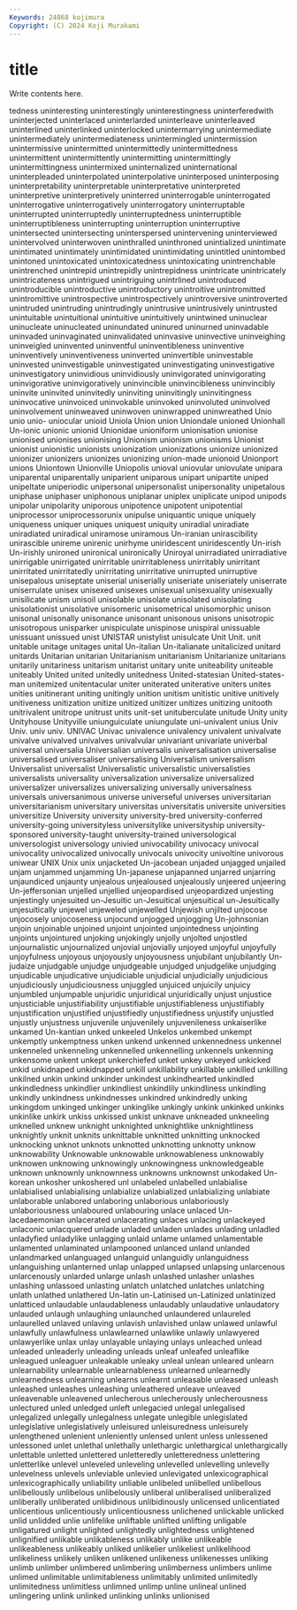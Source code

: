 ```yaml
---
Keywords: 24868 kojimura
Copyright: (C) 2024 Koji Murakami
---
```


# title

Write contents here.



tedness uninteresting uninterestingly uninterestingness uninterferedwith uninterjected uninterlaced uninterlarded
uninterleave uninterleaved uninterlined uninterlinked uninterlocked unintermarrying unintermediate unintermediately unintermediateness unintermingled
unintermission unintermissive unintermitted unintermittedly unintermittedness unintermittent unintermittently unintermitting unintermittingly unintermittingness
unintermixed uninternalized uninternational uninterpleaded uninterpolated uninterpolative uninterposed uninterposing uninterpretability uninterpretable
uninterpretative uninterpreted uninterpretive uninterpretively uninterred uninterrogable uninterrogated uninterrogative uninterrogatively uninterrogatory
uninterruptable uninterrupted uninterruptedly uninterruptedness uninterruptible uninterruptibleness uninterrupting uninterruption uninterruptive unintersected
unintersecting uninterspersed unintervening uninterviewed unintervolved uninterwoven uninthralled uninthroned unintialized unintimate
unintimated unintimately unintimidated unintimidating unintitled unintombed unintoned unintoxicated unintoxicatedness unintoxicating
unintrenchable unintrenched unintrepid unintrepidly unintrepidness unintricate unintricately unintricateness unintrigued unintriguing
unintrlined unintroduced unintroducible unintroductive unintroductory unintroitive unintromitted unintromittive unintrospective unintrospectively
unintroversive unintroverted unintruded unintruding unintrudingly unintrusive unintrusively unintrusted unintuitable unintuitional
unintuitive unintuitively unintwined uninuclear uninucleate uninucleated uninundated uninured uninurned uninvadable
uninvaded uninvaginated uninvalidated uninvasive uninvective uninveighing uninveigled uninvented uninventful uninventibleness
uninventive uninventively uninventiveness uninverted uninvertible uninvestable uninvested uninvestigable uninvestigated uninvestigating
uninvestigative uninvestigatory uninvidious uninvidiously uninvigorated uninvigorating uninvigorative uninvigoratively uninvincible uninvincibleness
uninvincibly uninvite uninvited uninvitedly uninviting uninvitingly uninvitingness uninvocative uninvoiced uninvokable
uninvoked uninvoluted uninvolved uninvolvement uninweaved uninwoven uninwrapped uninwreathed Unio unio
unio- uniocular unioid Uniola Union union Uniondale unioned Unionhall Un-ionic
unionic unionid Unionidae unioniform unionisation unionise unionised unionises unionising Unionism
unionism unionisms Unionist unionist unionistic unionists unionization unionizations unionize unionized
unionizer unionizers unionizes unionizing union-made unionoid Unionport unions Uniontown Unionville
Uniopolis unioval uniovular uniovulate unipara uniparental uniparentally uniparient uniparous unipart
unipartite uniped unipeltate uniperiodic unipersonal unipersonalist unipersonality unipetalous uniphase uniphaser
uniphonous uniplanar uniplex uniplicate unipod unipods unipolar unipolarity uniporous unipotence
unipotent unipotential uniprocessor uniprocessorunix unipulse uniquantic unique uniquely uniqueness uniquer
uniques uniquest uniquity uniradial uniradiate uniradiated uniradical uniramose uniramous Un-iranian
unirascibility unirascible unireme unirenic unirhyme uniridescent uniridescently Un-irish Un-irishly unironed
unironical unironically Uniroyal unirradiated unirradiative unirrigable unirrigated unirritable unirritableness unirritably
unirritant unirritated unirritatedly unirritating unirritative unirrupted unirruptive unisepalous uniseptate uniserial
uniserially uniseriate uniseriately uniserrate uniserrulate unisex unisexed unisexes unisexual unisexuality
unisexually unisilicate unism unisoil unisolable unisolate unisolated unisolating unisolationist unisolative
unisomeric unisometrical unisomorphic unison unisonal unisonally unisonance unisonant unisonous unisons
unisotropic unisotropous unisparker unispiculate unispinose unispiral unissuable unissuant unissued unist
UNISTAR unistylist unisulcate Unit Unit. unit unitable unitage unitages unital
Un-italian Un-italianate unitalicized unitard unitards Unitarian unitarian Unitarianism unitarianism Unitarianize
unitarians unitarily unitariness unitarism unitarist unitary unite uniteability uniteable uniteably
United united unitedly unitedness United-statesian United-states-man unitemized unitentacular uniter uniterated
uniterative uniters unites unities unitinerant uniting unitingly unition unitism unitistic
unitive unitively unitiveness unitization unitize unitized unitizer unitizes unitizing unitooth
unitrivalent unitrope unitrust units unit-set unituberculate unitude Unity unity Unityhouse
Unityville uniunguiculate uniungulate uni-univalent unius Univ Univ. univ univ. UNIVAC
Univac univalence univalency univalent univalvate univalve univalved univalves univalvular univariant
univariate univerbal universal universalia Universalian universalis universalisation universalise universalised universaliser
universalising Universalism universalism Universalist universalist Universalistic universalistic universalisties universalists universality
universalization universalize universalized universalizer universalizes universalizing universally universalness universals universanimous
universe universeful universes universitarian universitarianism universitary universitas universitatis universite universities
universitize University university university-bred university-conferred university-going universityless universitylike universityship university-sponsored
university-taught university-trained universological universologist universology univied univocability univocacy univocal univocality
univocalized univocally univocals univocity univoltine univorous uniwear UNIX Unix unix
unjacketed Un-jacobean unjaded unjagged unjailed unjam unjammed unjamming Un-japanese unjapanned
unjarred unjarring unjaundiced unjaunty unjealous unjealoused unjealously unjeered unjeering Un-jeffersonian
unjelled unjellied unjeopardised unjeopardized unjesting unjestingly unjesuited un-Jesuitic un-Jesuitical unjesuitical
un-Jesuitically unjesuitically unjewel unjeweled unjewelled Unjewish unjilted unjocose unjocosely unjocoseness
unjocund unjogged unjogging Un-johnsonian unjoin unjoinable unjoined unjoint unjointed unjointedness
unjointing unjoints unjointured unjoking unjokingly unjolly unjolted unjostled unjournalistic unjournalized
unjovial unjovially unjoyed unjoyful unjoyfully unjoyfulness unjoyous unjoyously unjoyousness unjubilant
unjubilantly Un-judaize unjudgable unjudge unjudgeable unjudged unjudgelike unjudging unjudicable unjudicative
unjudiciable unjudicial unjudicially unjudicious unjudiciously unjudiciousness unjuggled unjuiced unjuicily unjuicy
unjumbled unjumpable unjuridic unjuridical unjuridically unjust unjustice unjusticiable unjustifiability unjustifiable
unjustifiableness unjustifiably unjustification unjustified unjustifiedly unjustifiedness unjustify unjustled unjustly unjustness
unjuvenile unjuvenilely unjuvenileness unkaiserlike unkamed Un-kantian unked unkeeled Unkelos unkembed
unkempt unkemptly unkemptness unken unkend unkenned unkennedness unkennel unkenneled unkenneling
unkennelled unkennelling unkennels unkenning unkensome unkent unkept unkerchiefed unket unkey
unkeyed unkicked unkid unkidnaped unkidnapped unkill unkillability unkillable unkilled unkilling
unkilned unkin unkind unkinder unkindest unkindhearted unkindled unkindledness unkindlier unkindliest
unkindlily unkindliness unkindling unkindly unkindness unkindnesses unkindred unkindredly unking unkingdom
unkinged unkinger unkinglike unkingly unkink unkinked unkinks unkinlike unkirk unkiss
unkissed unkist unknave unkneaded unkneeling unknelled unknew unknight unknighted unknightlike
unknightliness unknightly unknit unknits unknittable unknitted unknitting unknocked unknocking unknot
unknots unknotted unknotting unknotty unknow unknowability Unknowable unknowable unknowableness unknowably
unknowen unknowing unknowingly unknowingness unknowledgeable unknown unknownly unknownness unknowns unknownst
unkodaked Un-korean unkosher unkoshered unl unlabeled unlabelled unlabialise unlabialised unlabialising
unlabialize unlabialized unlabializing unlabiate unlaborable unlabored unlaboring unlaborious unlaboriously unlaboriousness
unlaboured unlabouring unlace unlaced Un-lacedaemonian unlacerated unlacerating unlaces unlacing unlackeyed
unlaconic unlacquered unlade unladed unladen unlades unlading unladled unladyfied unladylike
unlagging unlaid unlame unlamed unlamentable unlamented unlaminated unlampooned unlanced unland
unlanded unlandmarked unlanguaged unlanguid unlanguidly unlanguidness unlanguishing unlanterned unlap unlapped
unlapsed unlapsing unlarcenous unlarcenously unlarded unlarge unlash unlashed unlasher unlashes
unlashing unlassoed unlasting unlatch unlatched unlatches unlatching unlath unlathed unlathered
Un-latin un-Latinised un-Latinized unlatinized unlatticed unlaudable unlaudableness unlaudably unlaudative unlaudatory
unlauded unlaugh unlaughing unlaunched unlaundered unlaureled unlaurelled unlaved unlaving unlavish
unlavished unlaw unlawed unlawful unlawfully unlawfulness unlawlearned unlawlike unlawly unlawyered
unlawyerlike unlax unlay unlayable unlaying unlays unleached unlead unleaded unleaderly
unleading unleads unleaf unleafed unleaflike unleagued unleaguer unleakable unleaky unleal
unlean unleared unlearn unlearnability unlearnable unlearnableness unlearned unlearnedly unlearnedness unlearning
unlearns unlearnt unleasable unleased unleash unleashed unleashes unleashing unleathered unleave
unleaved unleavenable unleavened unlecherous unlecherously unlecherousness unlectured unled unledged unleft
unlegacied unlegal unlegalised unlegalized unlegally unlegalness unlegate unlegible unlegislated unlegislative
unlegislatively unleisured unleisuredness unleisurely unlengthened unlenient unleniently unlensed unlent unless
unlessened unlessoned unlet unlethal unlethally unlethargic unlethargical unlethargically unlettable unletted
unlettered unletteredly unletteredness unlettering unletterlike unlevel unleveled unleveling unlevelled unlevelling
unlevelly unlevelness unlevels unleviable unlevied unlevigated unlexicographical unlexicographically unliability unliable
unlibeled unlibelled unlibellous unlibellously unlibelous unlibelously unliberal unliberalised unliberalized unliberally
unliberated unlibidinous unlibidinously unlicensed unlicentiated unlicentious unlicentiously unlicentiousness unlichened unlickable
unlicked unlid unlidded unlie unlifelike unliftable unlifted unlifting unligable unligatured
unlight unlighted unlightedly unlightedness unlightened unlignified unlikable unlikableness unlikably unlike
unlikeable unlikeableness unlikeably unliked unlikelier unlikeliest unlikelihood unlikeliness unlikely unliken
unlikened unlikeness unlikenesses unliking unlimb unlimber unlimbered unlimbering unlimberness unlimbers
unlime unlimed unlimitable unlimitableness unlimitably unlimited unlimitedly unlimitedness unlimitless unlimned
unlimp unline unlineal unlined unlingering unlink unlinked unlinking unlinks unlionised
